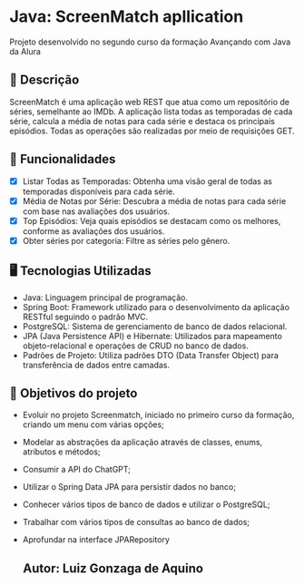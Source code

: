 # Java: ScreenMatch apllication

Projeto desenvolvido no segundo curso da formação Avançando com Java da Alura

## 🔰 Descrição
ScreenMatch é uma aplicação web REST que atua como um repositório de séries, semelhante ao IMDb. 
A aplicação lista todas as temporadas de cada série, calcula a média de notas para cada série e destaca os principais episódios. 
Todas as operações são realizadas por meio de requisições GET.

## 🔧 Funcionalidades
- [x] Listar Todas as Temporadas: Obtenha uma visão geral de todas as temporadas disponíveis para cada série.
- [x] Média de Notas por Série: Descubra a média de notas para cada série com base nas avaliações dos usuários.
- [x] Top Episódios: Veja quais episódios se destacam como os melhores, conforme as avaliações dos usuários.
- [x] Obter séries por categoria: Filtre as séries pelo gênero.

## 🖥️ Tecnologias Utilizadas
- Java: Linguagem principal de programação.
- Spring Boot: Framework utilizado para o desenvolvimento da aplicação RESTful seguindo o padrão MVC.
- PostgreSQL: Sistema de gerenciamento de banco de dados relacional.
- JPA (Java Persistence API) e Hibernate: Utilizados para mapeamento objeto-relacional e operações de CRUD no banco de dados.
- Padrões de Projeto: Utiliza padrões DTO (Data Transfer Object) para transferência de dados entre camadas.


## 🔨 Objetivos do projeto

- Evoluir no projeto Screenmatch, iniciado no primeiro curso da formação, criando um menu com várias opções;
- Modelar as abstrações da aplicação através de classes, enums, atributos e métodos;
- Consumir a API do ChatGPT;
- Utilizar o Spring Data JPA para persistir dados no banco;
- Conhecer vários tipos de banco de dados e utilizar o PostgreSQL;
- Trabalhar com vários tipos de consultas ao banco de dados;
- Aprofundar na interface JPARepository

  ## Autor: Luiz Gonzaga de Aquino
